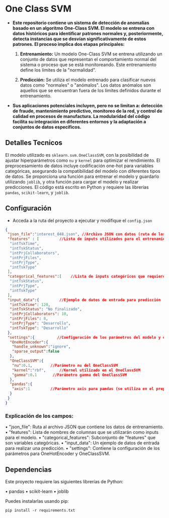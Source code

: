 # One Class SVM

* **Este repositorio contiene un sistema de detección de anomalías basado en un algoritmo One-Class SVM. El modelo se entrena con datos históricos para identificar patrones normales y, posteriormente, detecta instancias que se desvían significativamente de estos patrones. El proceso implica dos etapas principales:**

	1. **Entrenamiento:** Un modelo One-Class SVM se entrena utilizando un conjunto de datos que representan el comportamiento normal del sistema o proceso que se está monitoreando. Este entrenamiento define los límites de la "normalidad".

	2. **Predicción:** Se utiliza el modelo entrenado para clasificar nuevos datos como "normales" o "anómalos". Los datos anómalos son aquellos que se encuentran fuera de los límites definidos durante el entrenamiento.

* **Sus aplicaciones potenciales incluyen, pero no se limitan a: detección de fraude, mantenimiento predictivo, monitoreo de la red, y control de calidad en procesos de manufactura. La modularidad del código facilita su integración en diferentes entornos y la adaptación a conjuntos de datos específicos.**



## Detalles Tecnicos 

El modelo utilizado es `sklearn.svm.OneClassSVM`, con la posibilidad de ajustar hiperparámetros como `nu` y `kernel` para optimizar el rendimiento. El preprocesamiento de datos incluye codificación one-hot para variables categóricas, asegurando la compatibilidad del modelo con diferentes tipos de datos. Se proporciona una función para entrenar el modelo y guardarlo utilizando `joblib`, y otra función para cargar el modelo y realizar predicciones. El código está escrito en Python y requiere las librerías `pandas`, `scikit-learn`, y `joblib`.


## Configuración

* Acceda a la ruta del proyecto a ejecutar y modifique el `config.json`

```json
{
 "json_file":"interest_048.json", //Archivo JSON con datos (ruta de los datos de interes)
 "features" : [         //Lista de imputs utilizados para el entrenamiento y la predicción
  "intTskTime",
  "intTskStatus",
  "intPrjCollaborators",
  "intPrjFiles",
  "intPrjType",
  "intTskType"
 ],
 "categorical_features":[    //Lista de inputs categóricos que requieren codificación One-Hot
  "intTskStatus",
  "intPrjType",
  "intTskType"
 ],
 "input_data":{         //Ejemplo de datos de entrada para predicción
  "intTskTime": 120,
  "intTskStatus": "No finalizado",
  "intPrjCollaborators": 10,
  "intPrjFiles": 8,
  "intPrjType": "Desarrollo",
  "intTskType": "Desarrollo"
 },
 "settings":{          //Configuración de los parámetros del modelo y el preprocesamiento
  "OneHotEncoder":{
   "handle_unknown":"ignore",
   "sparse_output":false
  },
  "OneClassSVM":{
   "nu":0.1,        //Parámetro nu del OneClassSVM
   "kernel":"rbf",      //Kernel utilizado en el OneClassSVM
   "gamma":0.1       //Parámetro gamma del OneClassSVM
  },
  "pandas":{
   "axis":1         //Parámetro axis para pandas (se utiliza en el preprocesamiento)
  }
 }
}
```


### Explicación de los campos:

• "json_file": Ruta al archivo JSON que contiene los datos de entrenamiento.
• "features": Lista de nombres de columnas que se utilizarán como inputs para el modelo.
• "categorical_features": Subconjunto de "features" que son variables categóricas.
• "input_data": Un ejemplo de datos de entrada para realizar una predicción.
• "settings": Contiene la configuración de los parámetros para OneHotEncoder y OneClassSVM.


## Dependencias

Este proyecto requiere las siguientes librerías de Python:

• pandas
• scikit-learn
• joblib

Puedes instalarlas usando pip:

```shell
pip install -r requirements.txt
```